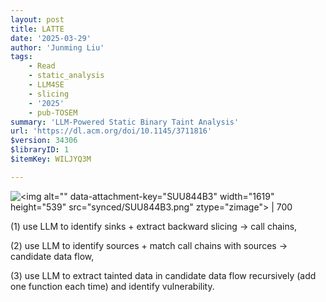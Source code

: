 ```yaml
---
layout: post
title: LATTE
date: '2025-03-29'
author: 'Junming Liu'
tags:
    - Read
    - static_analysis
    - LLM4SE
    - slicing
    - '2025'
    - pub-TOSEM
summary: 'LLM-Powered Static Binary Taint Analysis'
url: 'https://dl.acm.org/doi/10.1145/3711816'
$version: 34306
$libraryID: 1
$itemKey: WILJYQ3M

---
```

![\<img alt="" data-attachment-key="SUU844B3" width="1619" height="539" src="synced/SUU844B3.png" ztype="zimage"> | 700](synced/SUU844B3.png)

(1) use LLM to identify sinks + extract backward slicing -> call chains,

(2) use LLM to identify sources + match call chains with sources -> candidate data flow,

(3) use LLM to extract tainted data in candidate data flow recursively (add one function each time) and identify vulnerability.
